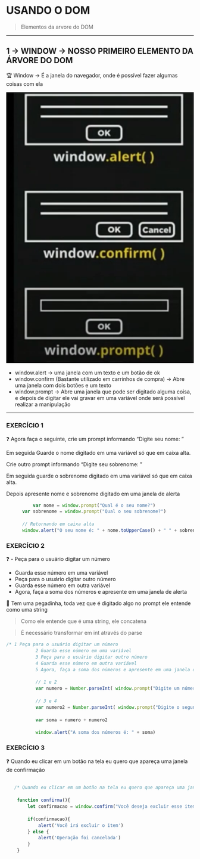 # USANDO O DOM

> Elementos da arvore do DOM
> 

---

## 1 → WINDOW → NOSSO PRIMEIRO ELEMENTO DA ÁRVORE DO DOM

🏆 Window → É a janela do navegador, onde é possível fazer algumas coisas com ela

<img width="600" src = "https://github.com/ViniciusSXavier999/Assets/blob/main/P%C3%B3sGradua%C3%A7%C3%A3o/window.png" />

- window.alert → uma janela com um texto e um botão de ok
- window.confirm (Bastante utilizado em carrinhos de compra) → Abre uma janela com dois botões e um texto
- window.prompt → Abre uma janela que pode ser digitado alguma coisa, e depois de digitar ele vai gravar em uma variável onde será possível realizar a manipulação

---

### EXERCÍCIO 1

❓ Agora faça o seguinte, crie um prompt informando “Digite seu nome: ”

Em seguida Guarde o nome digitado em uma variável só que em caixa alta.

Crie outro prompt informando “Digite seu sobrenome: ”

Em seguida guarde o sobrenome digitado em uma variável só que em caixa alta. 

Depois apresente nome e sobrenome digitado em uma janela de alerta

```jsx
 	 	  var nome = window.prompt("Qual é o seu nome?")
      var sobrenome = window.prompt("Qual o seu sobrenome?")

      // Retornando em caixa alta
      window.alert("O seu nome é: " + nome.toUpperCase() + " " + sobrenome.toUpperCase())
```


### EXERCÍCIO 2

❓ - Peça para o usuário digitar um número
- Guarda esse número em uma variável
- Peça para o usuário digitar outro número
- Guarda esse número em outra variável
- Agora, faça a soma dos números e apresente em uma janela de alerta

🚨 Tem uma pegadinha, toda vez que é digitado algo no prompt ele entende como uma string 

> Como ele entende que é uma string, ele concatena
> 

> É necessário transformar em int através do parse
> 

```jsx
/* 1 Peça para o usuário digitar um número
           2 Guarda esse número em uma variável
           3 Peça para o usuário digitar outro número
           4 Guarda esse número em outra variável
           5 Agora, faça a soma dos números e apresente em uma janela de alerta */

           // 1 e 2
           var numero = Number.parseInt( window.prompt("Digite um número: "))

           // 3 e 4
           var numero2 = Number.parseInt( window.prompt("Digite o segundo número: "))

           var soma = numero + numero2

           window.alert("A soma dos números é: " + soma)
```

### EXERCÍCIO 3

❓ Quando eu clicar em um botão na tela eu quero que apareça uma janela de confirmação 
```jsx

   /* Quando eu clicar em um botão na tela eu quero que apareça uma janela de confirmação */

    function confirma(){
        let confirmacao = window.confirm("Você deseja excluir esse item?")

        if(confirmacao){
            alert('Você irá excluir o item')
        } else {
            alert('Operação foi cancelada')
        }
    }
```
    
    



